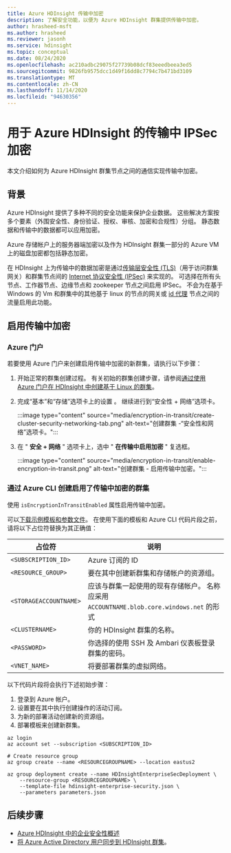 ```yaml
---
title: Azure HDInsight 传输中加密
description: 了解安全功能，以便为 Azure HDInsight 群集提供传输中加密。
author: hrasheed-msft
ms.author: hrasheed
ms.reviewer: jasonh
ms.service: hdinsight
ms.topic: conceptual
ms.date: 08/24/2020
ms.openlocfilehash: ac210adbc29075f27739b08dcf83eeedbeea3ed5
ms.sourcegitcommit: 9826fb9575dcc1d49f16dd8c7794c7b471bd3109
ms.translationtype: MT
ms.contentlocale: zh-CN
ms.lasthandoff: 11/14/2020
ms.locfileid: "94630356"
---
```

# <a name="ipsec-encryption-in-transit-for-azure-hdinsight"></a>用于 Azure HDInsight 的传输中 IPSec 加密

本文介绍如何为 Azure HDInsight 群集节点之间的通信实现传输中加密。

## <a name="background"></a>背景

Azure HDInsight 提供了多种不同的安全功能来保护企业数据。 这些解决方案按多个要素（外围安全性、身份验证、授权、审核、加密和合规性）分组。 静态数据和传输中的数据都可以应用加密。

Azure 存储帐户上的服务器端加密以及作为 HDInsight 群集一部分的 Azure VM 上的磁盘加密都包括静态加密。

在 HDInsight 上为传输中的数据加密是通过[传输层安全性 (TLS)](../transport-layer-security.md)（用于访问群集网关）和群集节点间的 [Internet 协议安全性 (IPSec)](https://wikipedia.org/wiki/IPsec) 来实现的。 可选择在所有头节点、工作器节点、边缘节点和 zookeeper 节点之间启用 IPSec。 不会为在基于 Windows 的 Vm 和群集中的其他基于 linux 的节点的网关或 [id 代理](./identity-broker.md) 节点之间的流量启用此功能。

## <a name="enable-encryption-in-transit"></a>启用传输中加密

### <a name="azure-portal"></a>Azure 门户

若要使用 Azure 门户来创建启用传输中加密的新群集，请执行以下步骤：

1. 开始正常的群集创建过程。 有关初始的群集创建步骤，请参阅[通过使用 Azure 门户在 HDInsight 中创建基于 Linux 的群集](../hdinsight-hadoop-create-linux-clusters-portal.md)。
1. 完成“基本”和“存储”选项卡上的设置 。 继续进行到“安全性 + 网络”选项卡。

    :::image type="content" source="media/encryption-in-transit/create-cluster-security-networking-tab.png" alt-text="创建群集 -“安全性和网络”选项卡。":::

1. 在 " **安全 + 网络** " 选项卡上，选中 " **在传输中启用加密** " 复选框。

    :::image type="content" source="media/encryption-in-transit/enable-encryption-in-transit.png" alt-text="创建群集 - 启用传输中加密。":::

### <a name="create-a-cluster-with-encryption-in-transit-enabled-through-the-azure-cli"></a>通过 Azure CLI 创建启用了传输中加密的群集

使用 `isEncryptionInTransitEnabled` 属性启用传输中加密。

可以[下载示例模板和参数文件](https://github.com/Azure-Samples/hdinsight-enterprise-security)。 在使用下面的模板和 Azure CLI 代码片段之前，请将以下占位符替换为其正确值：

| 占位符 | 说明 |
|---|---|
| `<SUBSCRIPTION_ID>` | Azure 订阅的 ID |
| `<RESOURCE_GROUP>` | 要在其中创建新群集和存储帐户的资源组。 |
| `<STORAGEACCOUNTNAME>` | 应该与群集一起使用的现有存储帐户。 名称应采用 `ACCOUNTNAME.blob.core.windows.net` 的形式 |
| `<CLUSTERNAME>` | 你的 HDInsight 群集的名称。 |
| `<PASSWORD>` | 你选择的使用 SSH 及 Ambari 仪表板登录群集的密码。 |
| `<VNET_NAME>` | 将要部署群集的虚拟网络。 |

以下代码片段将会执行下述初始步骤：

1. 登录到 Azure 帐户。
1. 设置要在其中执行创建操作的活动订阅。
1. 为新的部署活动创建新的资源组。
1. 部署模板来创建新群集。

```azurecli
az login
az account set --subscription <SUBSCRIPTION_ID>

# Create resource group
az group create --name <RESOURCEGROUPNAME> --location eastus2

az group deployment create --name HDInsightEnterpriseSecDeployment \
    --resource-group <RESOURCEGROUPNAME> \
    --template-file hdinsight-enterprise-security.json \
    --parameters parameters.json
```

## <a name="next-steps"></a>后续步骤

* [Azure HDInsight 中的企业安全性概述](hdinsight-security-overview.md)
* [将 Azure Active Directory 用户同步到 HDInsight 群集](../disk-encryption.md)。
